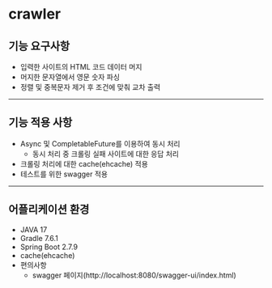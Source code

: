 # crawler

## 기능 요구사항

- 입력한 사이트의 HTML 코드 데이터 머지
- 머지한 문자열에서 영문 숫자 파싱
- 정렬 및 중복문자 제거 후 조건에 맞춰 교차 출력

---
## 기능 적용 사항

- Async 및 CompletableFuture를 이용하여 동시 처리
  - 동시 처리 중 크롤링 실패 사이트에 대한 응답 처리
- 크롤링 처리에 대한 cache(ehcache) 적용
- 테스트를 위한 swagger 적용

---
## 어플리케이션 환경

- JAVA 17
- Gradle 7.6.1
- Spring Boot 2.7.9
- cache(ehcache)
- 편의사항
  - swagger 페이지(http://localhost:8080/swagger-ui/index.html) 